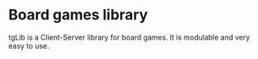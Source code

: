 # Board games library
tgLib is a Client-Server library for board games. It is modulable and very easy to use.
